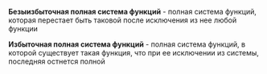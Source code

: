 **Безыизбыточная полная система функций** - полная система функций, которая перестает быть таковой после исключения из нее любой функции

**Избыточная полная система функций** - полная система функций, в которой существует такая функция, что при ее исключении из системы, последняя остнется полной